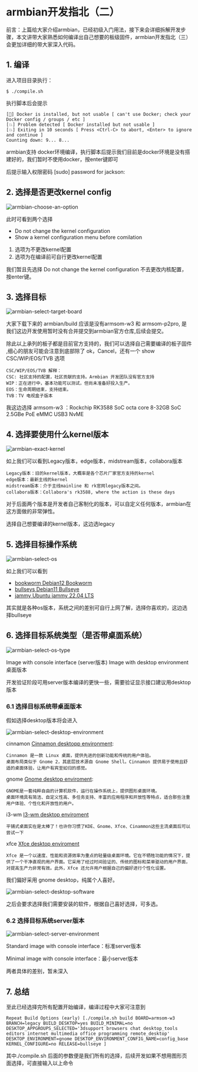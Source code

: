 # armbian开发指北（二）
前言：上篇给大家介绍armbian，已经初级入门用法，接下来会详细拆解开发步骤，本文讲带大家熟悉如何编译出自己想要的板级固件，armbian开发指北（三）会更加详细的带大家深入代码。
## 1. 编译
进入项目目录执行：
```
$ ./compile.sh
```
执行脚本后会提示

    [🚸] Docker is installed, but not usable [ can't use Docker; check your Docker config / groups / etc ]
    [💥] Problem detected [ Docker installed but not usable ]
    [💥] Exiting in 10 seconds [ Press <Ctrl-C> to abort, <Enter> to ignore and continue ]
    Counting down: 9... 8... 
armbian支持 docker环境编译，执行脚本后提示我们目前是docker环境是没有搭建好的，我们暂时不使用docker，按enter键即可

后提示输入权限密码 [sudo] password for jackson:

## 2. 选择是否更改kernel config

![armbian-choose-an-option](https://github.com/ArmSoM/Embedded-Technology-Blog/blob/main/image/armbian-choose-an-option.png)

此时可看到两个选择

* Do not change the kernel configuration
* Show a kernel configuration menu before comilation

1. 选项为不更改kernel配置
2. 选项为在编译前可自行更改kernel配置

我们暂且先选择 Do not change the kernel configuration 不去更改内核配置，按enter键。

## 3. 选择目标

![armbian-select-target-board](https://github.com/ArmSoM/Embedded-Technology-Blog/blob/main/image/armbian-select-target-board.png)

大家下载下来的 armbian/build 应该是没有armsom-w3 和 armsom-p2pro, 是我们这边开发使用暂时没有合并提交到armbian官方仓库,后续会提交。

除此以上承列的板子都是目前官方支持的，我们可以选择自己需要编译的板子固件
,细心的朋友可能会注意到底部除了 ok，Cancel，还有一个 show CSC/WIP/EOS/TVB 选项

    CSC/WIP/EOS/TVB 解释：
    CSC: 社区支持的配置，社区贡献的支持。Armbian 开发团队没有官方支持
    WIP：正在进行中，基本功能可以测试，但尚未准备好投入生产。
    EOS：生命周期结束，支持结束。
    TVB：TV 电视盒子版本

我这边选择 armsom-w3 ：Rockchip RK3588 SoC octa core 8-32GB SoC 2.5GBe PoE eMMC USB3 NvME

## 4. 选择要使用什么kernel版本

![armbian-exact-kernel](https://github.com/ArmSoM/Embedded-Technology-Blog/blob/main/image/armbian-exact-kernel.png)

如上我们可以看到Legacy版本，edge版本，midstream版本，collabora版本

    Legacy版本：旧的kernel版本，大概率是各个芯片厂家官方支持的kernel
    edge版本：最新主线的kernel
    midstream版本：介于主线mainline 和 rk官网legacy版本之间。
    collabora版本：Collabora's rk3588, where the action is these days

对于后面两个版本是开发者自己客制化的版本，可以自定义任何版本，armbian在这方面做的非常弹性。

选择自己想要编译的kernel版本，这边选legacy

## 5. 选择目标操作系统

![armbian-select-os](https://github.com/ArmSoM/Embedded-Technology-Blog/blob/main/image/armbian-select-os.png)

如上我们可以看到

* [bookworm Debian12 Bookworm](https://www.debian.org/releases/bookworm/)
* [bullseys Debian11 Bullseye](https://www.debian.org/releases/bullseye/) 
* [jammy Ubuntu jammy 22.04 LTS](https://releases.ubuntu.com/jammy/)

其实就是各种os版本，系统之间的差别可自行上网了解，选择你喜欢的，这边选择bullseye

## 6. 选择目标系统类型（是否带桌面系统）

![armbian-select-os-type](https://github.com/ArmSoM/Embedded-Technology-Blog/blob/main/image/armbian-select-os-type.png)

Image with console interface (server版本)
Image with desktop environment 桌面版本

开发验证阶段可用server版本编译的更快一些，需要验证显示接口建议用desktop版本

### 6.1 选择目标系统带桌面版本
假如选择desktop版本将会进入

![armbian-select-desktop-environment](https://github.com/ArmSoM/Embedded-Technology-Blog/blob/main/image/armbian-select-desktop-environment.png)

cinnamon [Cinnamon desktopp environment](https://github.com/linuxmint/Cinnamon):

    Cinnamon 是一款 Linux 桌面，提供先进的创新功能和传统的用户体验。
    桌面布局类似于 Gnome 2，其底层技术源自 Gnome Shell。Cinnamon 提供易于使用且舒适的桌面体验，让用户有宾至如归的感觉。

gnome [Gnome desktop enviroment](https://www.gnome.org/):

    GNOME是一套纯粹自由的计算机软件，运行在操作系统上，提供图形桌面环境。
    桌面环境具有简洁、自定义性高、多任务支持、丰富的应用程序和开放性等特点，适合那些注重用户体验、个性化和开放性的用户。


i3-wm [I3-wm desktop enviroment](https://i3wm.org/)

    平铺式桌面实在是太棒了！也许你习惯了KDE、Gnome、Xfce、Cinammon这些主流桌面后可以尝试一下


xfce [Xfce desktop enviroment](https://www.xfce.org/)

    Xfce 是一个以速度、性能和资源效率为重点的轻量级桌面环境。它在不牺牲功能的情况下，提供了一个干净直观的用户界面。它采用了经过时间验证的、传统的图标和菜单驱动的用户界面，对提高生产力非常有效。此外，Xfce 还允许用户根据自己的偏好进行个性化设置。


我们偏好采用 gnome desktop，纯属个人喜好。

![armbian-select-desktop-software](https://github.com/ArmSoM/Embedded-Technology-Blog/blob/main/image/armbian-select-desktop-software.png)

之后会要求选择我们需要安装的软件，根据自己喜好选择，可多选。

### 6.2 选择目标系统server版本

![armbian-select-server-environment](https://github.com/ArmSoM/Embedded-Technology-Blog/blob/main/image/armbian-select-server-environment.png)

Standard image with console interface：标准server版本

Minimal image with console interface：最小server版本

两者具体的差别，暂未深入

## 7. 总结

至此已经选择完所有配置开始编译，编译过程中大家可注意到

```
Repeat Build Options (early) [./compile.sh build BOARD=armsom-w3 BRANCH=legacy BUILD_DESKTOP=yes BUILD_MINIMAL=no DESKTOP_APPGROUPS_SELECTED='3dsupport browsers chat desktop_tools editors internet multimedia office programming remote_desktop' DESKTOP_ENVIRONMENT=gnome DESKTOP_ENVIRONMENT_CONFIG_NAME=config_base KERNEL_CONFIGURE=no RELEASE=bullseye ]
```

其中./compile.sh 后面的参数便是我们所有的选择，后续开发如果不想用图形页面选择，可直接输入以上命令
